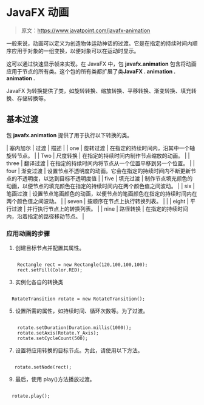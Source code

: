 # JavaFX 动画

> 原文：<https://www.javatpoint.com/javafx-animation>

一般来说，动画可以定义为创造物体运动神话的过渡。它是在指定的持续时间内顺序应用于对象的一组变换，以便对象可以在运动时显示。

这可以通过快速显示帧来实现。在 JavaFX 中，包 **javafx.animation** 包含将动画应用于节点的所有类。这个包的所有类都扩展了类**JavaFX . animation . animation .**

JavaFX 为转换提供了类，如旋转转换、缩放转换、平移转换、渐变转换、填充转换、存储转换等。

## 基本过渡

包 **javafx.animation** 提供了用于执行以下转换的类。

| 塞内加尔 | 过渡 | 描述 |
| one | 旋转过渡 | 在指定的持续时间内，沿其中一个轴旋转节点。 |
| Two | 尺度转换 | 在指定的持续时间内制作节点缩放的动画。 |
| three | 翻译过渡 | 在指定的持续时间内将节点从一个位置平移到另一个位置。 |
| four | 渐变过渡 | 设置节点不透明度的动画。它会在指定的持续时间内不断更新节点的不透明度，以达到目标不透明度值 |
| five | 填充过渡 | 制作节点填充颜色的动画，以便节点的填充颜色在指定的持续时间内在两个颜色值之间波动。 |
| six | 笔画过渡 | 设置节点笔画颜色的动画，以便节点的笔画颜色在指定的持续时间内在两个颜色值之间波动。 |
| seven | 按顺序在节点上执行转换列表。 |  |
| eight | 平行过渡 | 并行执行节点上的转换列表。 |
| nine | 路径转换 | 在指定的持续时间内，沿着指定的路径移动节点。 |

### 应用动画的步骤

1.  创建目标节点并配置其属性。

```

    Rectangle rect = new Rectangle(120,100,100,100); 
    rect.setFill(Color.RED);

```

3.  实例化各自的转换类

```

  RotateTransition rotate = new RotateTransition();

```

5.  设置所需的属性，如持续时间、循环次数等。为了过渡。

```

    rotate.setDuration(Duration.millis(1000)); 
    rotate.setAxis(Rotate.Y_Axis);
    rotate.setCycleCount(500); 

```

7.  设置将应用转换的目标节点。为此，请使用以下方法。

```

   rotate.setNode(rect);

```

9.  最后，使用 play()方法播放过渡。

```

  rotate.play();

```
